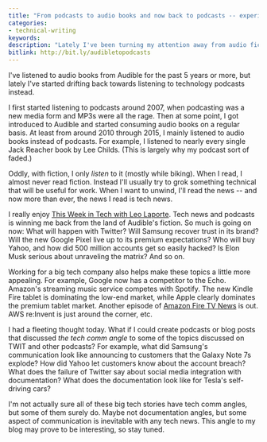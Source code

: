 ```yaml
---
title: "From podcasts to audio books and now back to podcasts -- experimenting with a new angle"
categories:
- technical-writing
keywords: 
description: "Lately I've been turning my attention away from audio fiction and back into technology podcasts. I'm curious whether looking at the tech comm angle associated with technology news might provide a fruitful angle for blog posts and discussion."
bitlink: http://bit.ly/audibletopodcasts
---
```


I've listened to audio books from Audible for the past 5 years or more, but lately I've started drifting back towards listening to technology podcasts instead. 

I first started listening to podcasts around 2007, when podcasting was a new media form and MP3s were all the rage. Then at some point, I got introduced to Audible and started consuming audio books on a regular basis. At least from around 2010 through 2015, I mainly listened to audio books instead of podcasts. For example, I listened to nearly every single Jack Reacher book by Lee Childs. (This is largely why my podcast sort of faded.)

Oddly, with fiction, I only *listen* to it (mostly while biking). When I read, I almost never read fiction. Instead I'll usually try to grok something technical that will be useful for work. When I want to unwind, I'll read the news -- and now more than ever, the news I read is tech news. 

I really enjoy [This Week in Tech with Leo Laporte](https://twit.tv/shows/this-week-in-tech). Tech news and podcasts is winning me back from the land of Audible's fiction. So much is going on now: What will happen with Twitter? Will Samsung recover trust in its brand? Will the new Google Pixel live up to its premium expectations? Who will buy Yahoo, and how did 500 million accounts get so easily hacked? Is Elon Musk serious about unraveling the matrix? And so on. 

Working for a big tech company also helps make these topics a little more appealing. For example, Google now has a competitor to the Echo. Amazon's streaming music service competes with Spotify. The new Kindle Fire tablet is dominating the low-end market, while Apple clearly dominates the premium tablet market. Another episode of [Amazon Fire TV News](http://www.aftvnews.com/) is out. AWS re:Invent is just around the corner, etc.

I had a fleeting thought today. What if I could create podcasts or blog posts that discussed *the tech comm angle* to some of the topics discussed on TWIT and other podcasts? For example, what did Samsung's communication look like announcing to customers that the Galaxy Note 7s explode? How did Yahoo let customers know about the account breach? What does the failure of Twitter say about social media integration with documentation? What does the documentation look like for Tesla's self-driving cars?

I'm not actually sure all of these big tech stories have tech comm angles, but some of them surely do. Maybe not documentation angles, but some aspect of communication is inevitable with any tech news. This angle to my blog may prove to be interesting, so stay tuned.